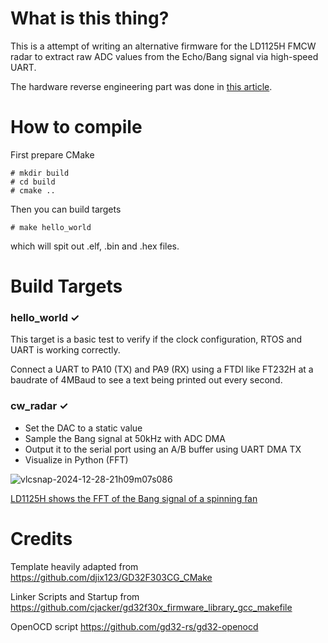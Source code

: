 # What is this thing?

This is a attempt of writing an alternative firmware for the LD1125H FMCW radar to extract raw ADC values from the Echo/Bang signal via high-speed UART. 

The hardware reverse engineering part was done in [this article](https://www.dm5tt.de/2024/12/14/ld1125H-reverse-engineering/).

# How to compile

First prepare CMake

```
# mkdir build
# cd build
# cmake ..
```

Then you can build targets

```
# make hello_world
```

which will spit out .elf, .bin and .hex files.


# Build Targets

### hello_world ✓

This target is a basic test to verify if the clock configuration, RTOS and UART is working correctly.

Connect a UART to PA10 (TX) and PA9 (RX) using a FTDI like FT232H at a baudrate of 4MBaud to see a text being printed out every second.
 
### cw_radar ✓

 - Set the DAC to a static value
 - Sample the Bang signal at 50kHz with ADC DMA 
 - Output it to the serial port using an A/B buffer using  UART DMA TX
 - Visualize in Python (FFT)

![vlcsnap-2024-12-28-21h09m07s086](https://github.com/user-attachments/assets/9ca926fc-e758-4770-bf42-3fb6cb9ba38e)


[LD1125H shows the FFT of the Bang signal of a spinning fan](Docs/LD1125H_CW_Radar_FAN.mp4)


# Credits

Template heavily adapted from https://github.com/djix123/GD32F303CG_CMake

Linker Scripts and Startup from https://github.com/cjacker/gd32f30x_firmware_library_gcc_makefile

OpenOCD script https://github.com/gd32-rs/gd32-openocd
